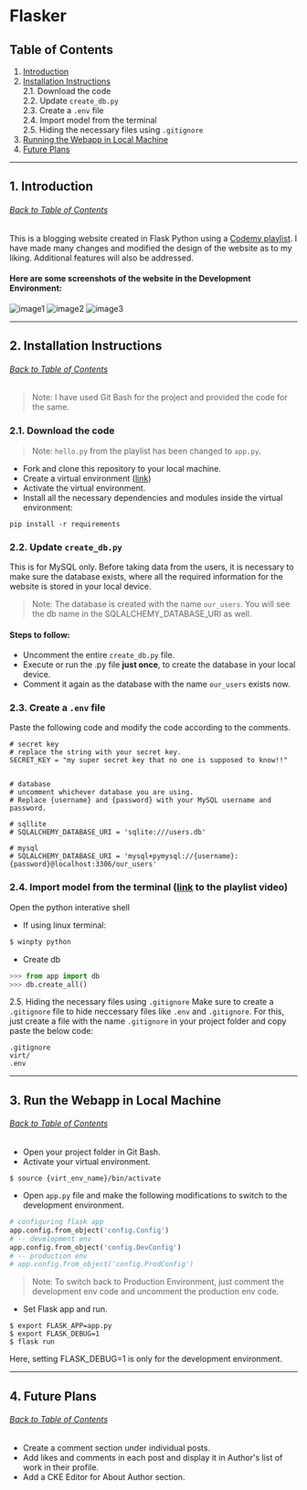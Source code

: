 # Flasker

## <a name="toc">Table of Contents</a>
1. [Introduction](#intro)
2. [Installation Instructions](#install)
  <br>2.1. Download the code
  <br>2.2. Update `create_db.py`
  <br>2.3. Create a `.env` file
  <br>2.4. Import model from the terminal
  <br>2.5. Hiding the necessary files using `.gitignore`
3. [Running the Webapp in Local Machine](#run)
4. [Future Plans](#plans)

---

## 1. <a name="intro">Introduction</a> 
###### [Back to Table of Contents](#toc)
This is a blogging website created in Flask Python using a [Codemy playlist](https://youtube.com/playlist?list=PLCC34OHNcOtolz2Vd9ZSeSXWc8Bq23yEz). I have made many changes and modified the design of the website as to my liking. Additional features will also be addressed.

#### Here are some screenshots of the website in the Development Environment:
![image1]()
![image2]()
![image3]()

---

## 2. <a name="install">Installation Instructions</a>
###### [Back to Table of Contents](#toc)

> Note: I have used Git Bash for the project and provided the code for the same.

### 2.1. Download the code

> Note: `hello.py` from the playlist has been changed to `app.py`.
- Fork and clone this repository to your local machine.
- Create a virtual environment ([link](https://www.youtube.com/watch?v=0Qxtt4veJIc&list=PLCC34OHNcOtolz2Vd9ZSeSXWc8Bq23yEz&index=1))
- Activate the virtual environment.
- Install all the necessary dependencies and modules inside the virtual environment:
```
pip install -r requirements
```

### 2.2. Update `create_db.py`
This is for MySQL only. Before taking data from the users, it is necessary to make sure the database exists, where all the required information for the website is stored in your local device.

> Note: The database is created with the name `our_users`. You will see the db name in the SQLALCHEMY_DATABASE_URI as well.

#### Steps to follow:
- Uncomment the entire `create_db.py` file.
- Execute or run the .py file **just once**, to create the database in your local device.
- Comment it again as the database with the name `our_users` exists now.

### 2.3. Create a `.env` file 
Paste the following code and modify the code according to the comments.

```
# secret key 
# replace the string with your secret key.
SECRET_KEY = "my super secret key that no one is supposed to know!!"


# database 
# uncomment whichever database you are using.
# Replace {username} and {password} with your MySQL username and password.

# sqllite
# SQLALCHEMY_DATABASE_URI = 'sqlite:///users.db'

# mysql
# SQLALCHEMY_DATABASE_URI = 'mysql+pymysql://{username}:{password}@localhost:3306/our_users'
```
### 2.4. Import model from the terminal ([link](https://www.youtube.com/watch?v=Q2QmST-cSwc&list=PLCC34OHNcOtolz2Vd9ZSeSXWc8Bq23yEz&index=8) to the playlist video)
Open the python interative shell

- If using linux terminal:
```bash
$ winpty python
```
- Create db
```python
>>> from app import db
>>> db.create_all()
```

2.5. Hiding the necessary files using `.gitignore`
Make sure to create a `.gitignore` file to hide neccessary files like `.env` and `.gitignore`.
For this, just create a file with the name `.gitignore` in your project folder and copy paste the below code:
```
.gitignore
virt/
.env
```

---

## 3. <a name="run">Run the Webapp in Local Machine</a>
###### [Back to Table of Contents](#toc)

- Open your project folder in Git Bash.
- Activate your virtual environment.
```
$ source {virt_env_name}/bin/activate
```
- Open `app.py` file and make the following modifications to switch to the development environment.
```python
# configuring flask app
app.config.from_object('config.Config')
# -- development env
app.config.from_object('config.DevConfig')
# -- production env
# app.config.from_object('config.ProdConfig')
```
> Note: To switch back to Production Environment, just comment the development env code and uncomment the production env code.

- Set Flask app and run.
```
$ export FLASK_APP=app.py
$ export FLASK_DEBUG=1
$ flask run
```
Here, setting FLASK_DEBUG=1 is only for the development environment.

---

## 4. <a name="plans">Future Plans</a>
###### [Back to Table of Contents](#toc)
- Create a comment section under individual posts.
- Add likes and comments in each post and display it in Author's list of work in their profile.
- Add a CKE Editor for About Author section.
